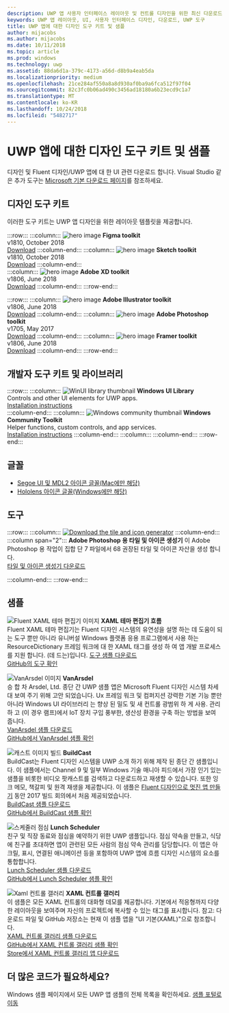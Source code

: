 ```yaml
---
description: UWP 앱 사용자 인터페이스 레이아웃 및 컨트롤 디자인을 위한 최신 다운로드 및 도구를 가져옵니다.
keywords: UWP 앱 레이아웃, UI, 사용자 인터페이스 디자인, 다운로드, UWP 도구
title: UWP 앱에 대한 디자인 도구 키트 및 샘플
author: mijacobs
ms.author: mijacobs
ms.date: 10/11/2018
ms.topic: article
ms.prod: windows
ms.technology: uwp
ms.assetid: 88da6d1a-379c-4173-a56d-d8b9a4eab5da
ms.localizationpriority: medium
ms.openlocfilehash: 21ce284af550a8a8d930af0ba9a6fca512f97f04
ms.sourcegitcommit: 82c3fc0b06ad490c3456ad18180a6b23ecd9c1a7
ms.translationtype: MT
ms.contentlocale: ko-KR
ms.lasthandoff: 10/24/2018
ms.locfileid: "5482717"
---
```

# <a name="design-toolkits-and-samples-for-uwp-apps"></a>UWP 앱에 대한 디자인 도구 키트 및 샘플
 

디자인 및 Fluent 디자인/UWP 앱에 대 한 UI 관련 다운로드 합니다. Visual Studio 같은 추가 도구는 <a href="https://developer.microsoft.com/downloads">Microsoft 기본 다운로드 페이지</a>를 참조하세요. 


## <a name="design-toolkits"></a>디자인 도구 키트

이러한 도구 키트는 UWP 앱 디자인을 위한 레이아웃 템플릿을 제공합니다.

:::row:::
    :::column:::
        ![hero image](images/figma.png)
        <b>Figma toolkit</b><br>
        v1810, October 2018<br>
        <a href="https://aka.ms/figmatoolkit">Download</a>
    :::column-end:::
    :::column:::
        ![hero image](images/sketch.png)
        <b>Sketch toolkit</b><br>
        v1810, October 2018<br>
        <a href="https://aka.ms/sketchtoolkit">Download</a>
    :::column-end:::    
    :::column:::
        ![hero image](images/adobe-xd.png)
        <b>Adobe XD toolkit</b><br>
        v1806, June 2018<br>
        <a href="https://aka.ms/adobexdtoolkit">Download</a>
    :::column-end:::
:::row-end:::

:::row:::
    :::column:::
        ![hero image](images/adobe-illustrator.png)
        <b>Adobe Illustrator toolkit</b><br>
        v1806, June 2018<br>
        <a href="https://aka.ms/adobeillustratortoolkit">Download</a>
    :::column-end:::
    :::column:::
        ![hero image](images/adobe-photoshop.png)
        <b>Adobe Photoshop toolkit</b><br>
        v1705, May 2017<br>
        <a href="https://aka.ms/adobephotoshoptoolkit">Download</a>
    :::column-end:::
    :::column:::
        ![hero image](images/framer.png)
        <b>Framer toolkit</b><br>
        v1806, June 2018<br>
        <a href="https://aka.ms/framertoolkit">Download</a>
    :::column-end:::
:::row-end:::

## <a name="developer-toolkits-and-libraries"></a>개발자 도구 키트 및 라이브러리

:::row:::
    :::column:::
        ![WinUI library thumbnail](images/WinUI-library.png)
        <b>Windows UI Library</b><br>
        Controls and other UI elements for UWP apps.<br/>
        <a href="/uwp/toolkits/winui/getting-started">Installation instructions</a><br/>
    :::column-end:::
    :::column:::
        ![Windows community thumbnail](images/Windows-community-toolkit.png)
        <b>Windows Community Toolkit</b><br>
        Helper functions, custom controls, and app services.<br />
        <a href="/windows/uwpcommunitytoolkit/getting-started">Installation instructions</a>
    :::column-end:::
    :::column:::
    :::column-end:::
:::row-end:::

## <a name="fonts"></a>글꼴

* <a href="https://aka.ms/SegoeFonts">Segoe UI 및 MDL2 아이콘 글꼴(Mac에만 해당)</a>
* <a href="https://aka.ms/hololensiconfont">Hololens 아이콘 글꼴(Windows에만 해당)</a>

## <a name="tools"></a>도구

:::row:::
    :::column:::
        <a href="http://go.microsoft.com/fwlink/p/?LinkId=760394"><img src="images/tile-icon-generator.png" alt="Download the tile and icon generator"/></a>
    :::column-end:::
    :::column span="2":::
      **Adobe Photoshop 용 타일 및 아이콘 생성기** 이 Adobe Photoshop 용 작업이 집합 단 7 파일에서 68 권장된 타일 및 아이콘 자산을 생성 합니다. <br/><a href="http://go.microsoft.com/fwlink/p/?LinkId=760394">타일 및 아이콘 생성기 다운로드</a></p>
    :::column-end:::
:::row-end:::

    
## <a name="samples"></a>샘플

![Fluent XAML 테마 편집기 이미지](images/XamlThemeEditor_screenshot.png)
**XAML 테마 편집기 흐름**<br>
Fluent XAML 테마 편집기는 Fluent 디자인 시스템의 유연성을 설명 하는 데 도움이 되는 도구 뿐만 아니라 유니버설 Windows 플랫폼 응용 프로그램에서 사용 하는 ResourceDictionary 프레임 워크에 대 한 XAML 태그를 생성 하 여 앱 개발 프로세스를 지원 합니다. (데 드는)입니다.
<a href="https://github.com/Microsoft/fluent-xaml-theme-editor/archive/master.zip">도구 샘플 다운로드</a> <br><a href="https://github.com/Microsoft/fluent-xaml-theme-editor">GitHub의 도구 확인</a>

![VanArsdel 이미지](images/VanArsdel_Screenshot.png)
**VanArsdel**<br>
승 합 차 Arsdel, Ltd. 종단 간 UWP 샘플 앱은 Microsoft Fluent 디자인 시스템 차세대 보여 주기 위해 고안 되었습니다. Ux 프레임 워크 및 컴퍼지션 강력한 기본 기능 뿐만 아니라 <a herf="https://docs.microsoft.com/uwp/toolkits/winui/">Windows UI 라이브러리</a> 는 향상 된 밀도 및 새 컨트롤 광범위 하 게 사용. 관리 하 고 (이 경우 램프)에서 IoT 장치 구입 풍부한, 생산성 환경을 구축 하는 방법을 보여 줍니다.<br>
<a href="https://github.com/Microsoft/VanArsdel/archive/master.zip">VanArsdel 샘플 다운로드</a> <br><a href="https://github.com/microsoft/vanarsdel">GitHub에서 VanArsdel 샘플 확인</a>

![캐스트 이미지 빌드](images/buildcast.png)
**BuildCast**<br>
BuildCast는 Fluent 디자인 시스템을 UWP 소개 하기 위해 제작 된 종단 간 샘플입니다. 이 샘플에서는 Channel 9 및 일부 Windows 기술 매니아 피드에서 가장 인기 있는 샘플을 비롯한 비디오 팟캐스트를 검색하고 다운로드하고 재생할 수 있습니다. 또한 잉크 메모, 책갈피 및 원격 재생을 제공합니다. 이 샘플은 <a href="https://channel9.msdn.com/Events/Build/2017/B8034">Fluent 디자인으로 멋진 앱 만들기</a> 동안 2017 빌드 회의에서 처음 제공되었습니다. <br>
<a href="https://github.com/Microsoft/BuildCast/archive/master.zip">BuildCast 샘플 다운로드</a> <br><a href="https://github.com/Microsoft/BuildCast">GitHub에서 BuildCast 샘플 확인</a>

![스케줄러 점심](images/lunchscheduler.png)
**Lunch Scheduler**<br>
친구 및 직장 동료와 점심을 예약하기 위한 UWP 샘플입니다. 점심 약속을 만들고, 식당에 친구를 초대하면 앱이 관련된 모든 사람의 점심 약속 관리를 담당합니다. 이 앱은 아크릴, 표시, 연결된 애니메이션 등을 포함하여 UWP 앱에 흐름 디자인 시스템의 요소를 통합합니다. <br/><a href="https://github.com/Microsoft/Windows-appsample-lunch-scheduler/archive/master.zip">Lunch Scheduler 샘플 다운로드</a><br/><a href="https://github.com/Microsoft/Windows-appsample-lunch-scheduler">GitHub에서 Lunch Scheduler 샘플 확인</a></p>  

![Xaml 컨트롤 갤러리](images/xaml-controls-gallery.png)
**XAML 컨트롤 갤러리**<br>
이 샘플은 모든 XAML 컨트롤의 대화형 데모를 제공합니다. 기본에서 적응형까지 다양한 레이아웃을 보여주며 자신의 프로젝트에 복사할 수 있는 태그를 표시합니다. 참고: 다운로드 파일 및 GitHub 저장소는 현재 이 샘플 앱을 "UI 기본(XAML)"으로 참조합니다. <br/><a href="https://github.com/Microsoft/Windows-universal-samples/archive/master.zip">XAML 컨트롤 갤러리 샘플 다운로드</a><br/><a href="https://github.com/Microsoft/Windows-universal-samples/tree/master/Samples/XamlUIBasics">GitHub에서 XAML 컨트롤 갤러리 샘플 확인</a> <br/><a href="https://www.microsoft.com/store/apps/9msvh128x2zt">Store에서 XAML 컨트롤 갤러리 앱 다운로드</a></p>

## <a name="want-more-code"></a>더 많은 코드가 필요하세요?

Windows 샘플 페이지에서 모든 UWP 앱 샘플의 전체 목록을 확인하세요. <a href="https://developer.microsoft.com/samples">샘플 포털로 이동</a>
